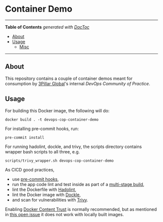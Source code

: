 # Container Demo


---
<!-- START doctoc generated TOC please keep comment here to allow auto update -->
<!-- DON'T EDIT THIS SECTION, INSTEAD RE-RUN doctoc TO UPDATE -->
**Table of Contents**  *generated with [DocToc](https://github.com/thlorenz/doctoc)*

- [About](#about)
- [Usage](#usage)
  - [Misc](#misc)

<!-- END doctoc generated TOC please keep comment here to allow auto update -->
---


## About

This repository contains a couple of container demos meant for consumption by
[3Pillar Global](https://3pillarglobal.com)'s internal *DevOps Community of Practice*.


## Usage

For building this Docker image, the following will do:

```
docker build . -t devops-cop-container-demo
```

For installing pre-commit hooks, run:
```
pre-commit install
```

For running hadolint, dockle, and trivy, the scripts directory contains wrapper bash scripts to all three,
e.g.
```
scripts/trivy_wrapper.sh devops-cop-container-demo
```

As CICD good practices,
  - use [pre-commit hooks](pre-commit.com/),
  - run the app code lint and test inside as part of a [multi-stage build](https://docs.docker.com/develop/develop-images/multistage-build/),
  - lint the Dockerfile with [Hadolint](https://github.com/hadolint/hadolint),
  - lint the Docker image with [Dockle](https://github.com/goodwithtech/dockle),
  - and scan for vulnerabilities with [Trivy](https://github.com/homoluctus/gitrivy/).

Enabling [Docker Content Trust](https://docs.docker.com/engine/security/trust/content_trust/) is normally recommended, but as mentioned in [this open issue](https://github.com/moby/moby/issues/25852) it does not work with locally built images.
